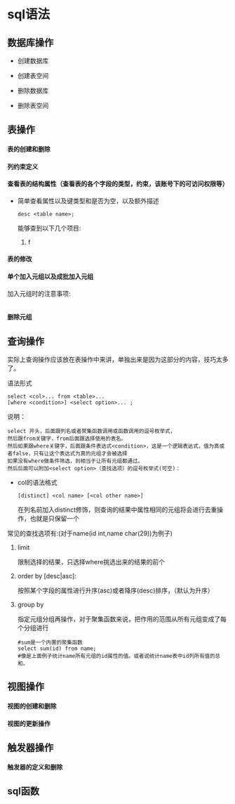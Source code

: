# sql语法

## 数据库操作

* 创建数据库

* 创建表空间

* 删除数据库

* 删除表空间

## 表操作

#### 表的创建和删除

#### 列约束定义

#### 查看表的结构属性（查看表的各个字段的类型，约束，该账号下的可访问权限等）

* 简单查看属性以及键类型和是否为空，以及额外描述

  ```
  desc <table name>;
  ```

  能够查到以下几个项目:

  1. f

#### 表的修改

#### 单个加入元组以及成批加入元组

加入元组时的注意事项:

```
```

#### 删除元组

## 查询操作

实际上查询操作应该放在表操作中来讲，单独出来是因为这部分的内容，技巧太多了。

语法形式

```
select <col>... from <table>...
[where <condition>] <select option>... ;
```

说明：

```
select 开头，后面跟列名或者聚集函数调用或函数调用的逗号枚举式，
然后跟from关键字，from后面跟选择使用的表名。
然后如果跟where关键字，后面跟条件表达式<condition>，这是一个逻辑表达式，值为真或者false，只有让这个表达式为真的元组才会被选择
如果没有where做条件筛选，则相当于让所有元组都通过。
然后后面可以附加<select option>（查找选项）的逗号枚举式(可空)：
```

* col的语法格式

  ```
  [distinct] <col name> [<col other name>]
  ```

  在列名前加入distinct修饰，则查询的结果中属性相同的元组将会进行去重操作，也就是只保留一个

常见的查找选项有:(对于name(id int,name char(29))为例子)

1. limit

   限制选择的结果，只选择where挑选出来的结果的前个

2. order by  \[desc|asc\]:

   按照某个字段的属性进行升序(asc)或者降序(desc)排序，（默认为升序）

3. group by

   指定元组分组再操作，对于聚集函数来说，把作用的范围从所有元组变成了每个分组进行

   ```
   #sum是一个内置的聚集函数
   select sum(id) from name;
   #像是上面例子统计name所有元组的id属性的值。或者说统计name表中id列所有值的总和。
   ```

## 视图操作

#### 视图的创建和删除

#### 视图的更新操作

## 触发器操作

#### 触发器的定义和删除

## sql函数

## 